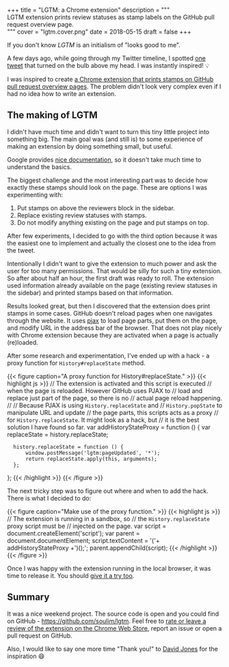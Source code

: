 +++
title = "LGTM: a Chrome extension"
description = """\
  LGTM extension prints review statuses as stamp labels on the GitHub pull request overview page.\
  """
cover = "lgtm.cover.png"
date = 2018-05-15
draft = false
+++

If you don't know *LGTM* is an initialism of "looks good to me".

A few days ago, while going through my Twitter timeline, I spotted [one tweet][1] that turned on the bulb above my head. I was instantly inspired! :bulb:

<!--more-->

I was inspired to create [a Chrome extension that prints stamps on GitHub pull request overview pages][2].
The problem didn't look very complex even if I had no idea how to write an extension.

## The making of LGTM

I didn't have much time and didn't want to turn this tiny little project into something big.
The main goal was (and still is) to some experience of making an extension by doing something small, but useful.

Google provides [nice documentation][3], so it doesn't take much time to understand the basics.

The biggest challenge and the most interesting part was to decide how exactly these stamps should look on the page.
These are options I was experimenting with:

  1. Put stamps on above the reviewers block in the sidebar.
  2. Replace existing review statuses with stamps.
  3. Do not modify anything existing on the page and put stamps on top.

After few experiments, I decided to go with the third option because it was the easiest one to implement and actually the closest one to the idea from the tweet.

Intentionally I didn't want to give the extension to much power and ask the user for too many permissions.
That would be silly for such a tiny extension.
So after about half an hour, the first draft was ready to roll.
The extension used information already available on the page (existing review statuses in the sidebar) and printed stamps based on that information.

Results looked great, but then I discovered that the extension does print stamps in some cases.
GitHub doesn't reload pages when one navigates through the website.
It uses [pjax][4] to load page parts, put them on the page, and modify URL in the address bar of the browser.
That does not play nicely with Chrome extension because they are activated when a page is actually (re)loaded.

After some research and experimentation, I've ended up with a hack - a proxy function for `History#replaceState` method.

{{< figure caption="A proxy function for History#replaceState." >}}
  {{< highlight js >}}
  // The extension is activated and this script is executed
  // when the page is reloaded. However GitHub uses PJAX to
  // load and replace just part of the page, so there is no
  // actual page reload happening.
  //
  // Because PJAX is using `History.replaceState` and
  // `History.popState` to manipulate URL and update
  // the page parts, this scripts acts as a proxy
  // for `History.replaceState`. It might look as a hack, but
  // it is the best solution I have found so far.
  var addHistoryStateProxy = function () {
      var replaceState = history.replaceState;

      history.replaceState = function () {
          window.postMessage('lgtm:pageUpdated', '*');
          return replaceState.apply(this, arguments);
      };
  };
  {{< /highlight >}}
{{< /figure >}}

The next tricky step was to figure out where and when to add the hack.
There is what I decided to do:

{{< figure caption="Make use of the proxy function." >}}
  {{< highlight js >}}
  // The extension is running in a sandbox, so
  // the `History.replaceState` proxy script must be
  // injected on the page.
  var script = document.createElement('script');
  var parent = document.documentElement;
  script.textContent = '('+ addHistoryStateProxy +')();';
  parent.appendChild(script);
  {{< /highlight >}}
{{< /figure >}}

Once I was happy with the extension running in the local browser, it was time to release it.
You should [give it a try too][5].

## Summary

It was a nice weekend project.
The source code is open and you could find on GitHub - <https://github.com/soulim/lgtm>.
Feel free to [rate or leave a review of the extension on the Chrome Web Store][6], report an issue or open a pull request on GitHub.

Also, I would like to say one more time "Thank you!" to [David Jones][7] for the inspiration :smile:


[1]: https://twitter.com/d_jones/status/992146407128686592
[2]: https://chrome.google.com/webstore/detail/lgtm-looks-good-to-me/mbiaidjlljbijjfbeekcocinpfamgkcl
[3]: https://developer.chrome.com/extensions
[4]: https://github.com/defunkt/jquery-pjax
[5]: https://chrome.google.com/webstore/detail/lgtm-looks-good-to-me/mbiaidjlljbijjfbeekcocinpfamgkcl
[6]: https://chrome.google.com/webstore/detail/lgtm-looks-good-to-me/mbiaidjlljbijjfbeekcocinpfamgkcl/reviews
[7]: https://twitter.com/d_jones
